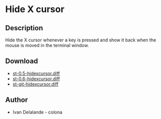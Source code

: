 Hide X cursor
=============

Description
-----------

Hide the X cursor whenever a key is pressed and show it back when the mouse is
moved in the terminal window.

Download
--------

* [st-0.5-hidexcursor.diff](st-0.5-hidexcursor.diff)
* [st-0.6-hidexcursor.diff](st-0.6-hidexcursor.diff)
* [st-git-hidexcursor.diff](st-git-hidexcursor.diff)

Author
------

 * Ivan Delalande - colona
